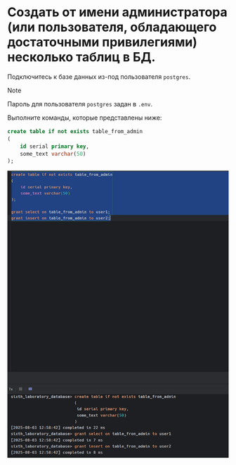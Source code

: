 # Создать от имени администратора (или пользователя, обладающего достаточными привилегиями) несколько таблиц в БД. 

Подключитесь к базе данных из-под пользователя `postgres`.

> [!NOTE]
> Пароль для пользователя `postgres` задан в `.env`. 

Выполните команды, которые представлены ниже:

```sql
create table if not exists table_from_admin
(
	id serial primary key,
	some_text varchar(50)
);
```

![img.png](docs/1.png)
